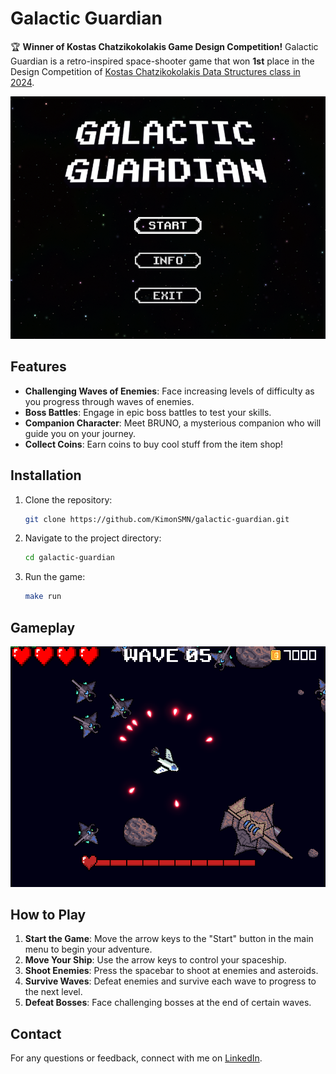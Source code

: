 # Galactic Guardian

🏆 **Winner of Kostas Chatzikokolakis Game Design Competition!** 
Galactic Guardian is a retro-inspired space-shooter game that won **1st** place in the Design Competition of [Kostas Chatzikokolakis Data Structures class in 2024](https://k08.chatzi.org/projects/competition/).  

![Main Menu](/programs/assets/screenshots/main_menu.png)

## Features

- **Challenging Waves of Enemies**: Face increasing levels of difficulty as you progress through waves of enemies.
- **Boss Battles**: Engage in epic boss battles to test your skills.
- **Companion Character**: Meet BRUNO, a mysterious companion who will guide you on your journey.
- **Collect Coins**: Earn coins to buy cool stuff from the item shop!

## Installation

1. Clone the repository:
   ```sh
   git clone https://github.com/KimonSMN/galactic-guardian.git
   ```
2. Navigate to the project directory:
   ```sh
   cd galactic-guardian
   ```
3. Run the game:

   ```sh
   make run
   ```

## Gameplay

![Main Menu](/programs/assets/screenshots/fight_1.png)

## How to Play

1. **Start the Game**: Move the arrow keys to the "Start" button in the main menu to begin your adventure.
2. **Move Your Ship**: Use the arrow keys to control your spaceship.
3. **Shoot Enemies**: Press the spacebar to shoot at enemies and asteroids.
4. **Survive Waves**: Defeat enemies and survive each wave to progress to the next level.
5. **Defeat Bosses**: Face challenging bosses at the end of certain waves.

## Contact

For any questions or feedback, connect with me on [LinkedIn](https://www.linkedin.com/in/kimon-smirlianos/).
